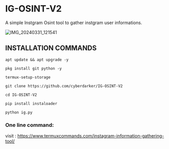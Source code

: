 # IG-OSINT-V2
A simple Instgram Osint tool to gather instgram user informations.

![IMG_20240331_121541](https://github.com/cyberdarker/IG-OSINT-V2/assets/153425431/c85bf8e0-d64f-40ab-aa3b-a5a1bafb5c94)

## INSTALLATION COMMANDS
```
apt update && apt upgrade -y
```
```
pkg install git python -y
```
```
termux-setup-storage
```
```
git clone https://github.com/cyberdarker/IG-OSINT-V2
```
```
cd IG-OSINT-V2
```
```
pip install instaloader
```
```
python ig.py
```
### One line command:
visit : <a href="https://www.termuxcommands.com/instagram-information-gathering-tool/">https://www.termuxcommands.com/instagram-information-gathering-tool/</a>
